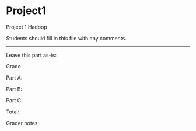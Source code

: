 # Project1
Project 1 Hadoop

Students should fill in this file with any comments.


------
Leave this part as-is:

Grade

Part A:

Part B:

Part C:

Total: 

Grader notes:
